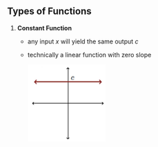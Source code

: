 
## Types of Functions
1. **Constant Function**
	- any input $x$ will yield the same output $c$
	- technically a linear function with zero slope

		![](_attachments/Pasted%20image%2020240425152557.png)